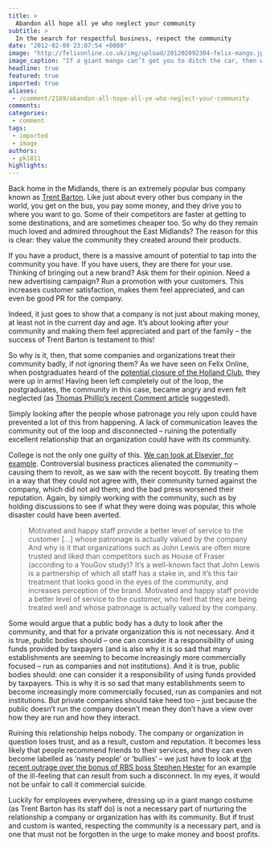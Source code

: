 ```yaml
---
title: >
  Abandon all hope all ye who neglect your community
subtitle: >
  In the search for respectful business, respect the community
date: "2012-02-09 23:07:54 +0000"
image: "http://felixonline.co.uk/img/upload/201202092304-felix-mango.jpg"
image_caption: "If a giant mango can’t get you to ditch the car, then what will?"
headline: true
featured: true
imported: true
aliases:
 - /comment/2169/abandon-all-hope-all-ye-who-neglect-your-community
comments:
categories:
 - comment
tags:
 - imported
 - image
authors:
 - pk1811
highlights:
---
```


Back home in the Midlands, there is an extremely popular bus company known as [Trent Barton](http://www.trentbarton.co.uk/). Like just about every other bus company in the world, you get on the bus, you pay some money, and they drive you to where you want to go. Some of their competitors are faster at getting to some destinations, and are sometimes cheaper too. So why do they remain much loved and admired throughout the East Midlands? The reason for this is clear: they value the community they created around their products.

If you have a product, there is a massive amount of potential to tap into the community you have. If you have users, they are there for your use. Thinking of bringing out a new brand? Ask them for their opinion. Need a new advertising campaign? Run a promotion with your customers. This increases customer satisfaction, makes them feel appreciated, and can even be good PR for the company.

Indeed, it just goes to show that a company is not just about making money, at least not in the current day and age. It’s about looking after your community and making them feel appreciated and part of the family – the success of Trent Barton is testament to this!

So why is it, then, that some companies and organizations treat their community badly, if not ignoring them? As we have seen on Felix Online, when postgraduates heard of the [potential closure of the Holland Club](http://felixonline.co.uk/news/1972/staff-and-students-rally-around-holland-club-campaign/), they were up in arms! Having been left completely out of the loop, the postgraduates, the community in this case, became angry and even felt neglected (as [Thomas Phillip’s recent Comment article](http://felixonline.co.uk/comment/2067/imperial-doesnt-seem-to-care-about-its-postgraduates/) suggested).

Simply looking after the people whose patronage you rely upon could have prevented a lot of this from happening. A lack of communication leaves the community out of the loop and disconnected – ruining the potentially excellent relationship that an organization could have with its community.

College is not the only one guilty of this. [We can look at Elsevier, for example](http://felixonline.co.uk/news/2118/academics-to-boycott-elsevier-journals-/). Controversial business practices alienated the community – causing them to revolt, as we saw with the recent boycott. By treating them in a way that they could not agree with, their community turned against the company, which did not aid them; and the bad press worsened their reputation. Again, by simply working with the community, such as by holding discussions to see if what they were doing was popular, this whole disaster could have been averted.
> Motivated and happy staff provide a better level of service to the customer [...] whose patronage is actually valued by the company
And why is it that organizations such as John Lewis are often more trusted and liked than competitors such as House of Fraser (according to a YouGov study)? It’s a well-known fact that John Lewis is a partnership of which all staff has a stake in, and it’s this fair treatment that looks good in the eyes of the community, and increases perception of the brand. Motivated and happy staff provide a better level of service to the customer, who feel that they are being treated well and whose patronage is actually valued by the company.

Some would argue that a public body has a duty to look after the community, and that for a private organization this is not necessary. And it is true, public bodies should – one can consider it a responsibility of using funds provided by taxpayers (and is also why it is so sad that many establishments are seeming to become increasingly more commercially focused – run as companies and not institutions). And it is true, public bodies should: one can consider it a responsibility of using funds provided by taxpayers. This is why it is so sad that many establishments seem to become increasingly more commercially focused, run as companies and not institutions. But private companies should take heed too – just because the public doesn’t run the company doesn’t mean they don’t have a view over how they are run and how they interact.

Ruining this relationship helps nobody. The company or organization in question loses trust, and as a result, custom and reputation. It becomes less likely that people recommend friends to their services, and they can even become labelled as ‘nasty people’ or ‘bullies’ – we just have to look at [the recent outrage over the bonus of RBS boss Stephen Hester](http://www.bbc.co.uk/news/business-16942366) for an example of the ill-feeling that can result from such a disconnect. In my eyes, it would not be unfair to call it commercial suicide.

Luckily for employees everywhere, dressing up in a giant mango costume (as Trent Barton has its staff do) is not a necessary part of nurturing the relationship a company or organization has with its community. But if trust and custom is wanted, respecting the community is a necessary part, and is one that must not be forgotten in the urge to make money and boost profits.
